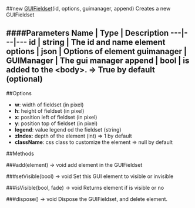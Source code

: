 ##new [GUIFieldset](#)(id, options, guimanager, append)
Creates a new GUIFieldset

####Parameters
Name | Type | Description
---|---|---
**id** | string | The id and name element
**options** | json | Options of element
**guimanager** | GUIManager | The gui manager
**append** | bool | is added to the &lt;body&gt;. =&gt; True by default (optional)
---

##Options

* **w**: width of fieldset (in pixel)
* **h**: height of fieldset (in pixel)
* **x**: position left of fieldset (in pixel)
* **y**: position top of fieldset (in pixel)
* **legend**: value legend od the fieldset (string)
* **zIndex**: depth of the element (int) =&gt; 1 by default
* **className**: css class to customize the element =&gt; null by default

##Methods

###add(element) → void
add element in the GUIFieldset

###setVisible(bool) → void
Set this GUI element to visible or invisible

###isVisible(bool, fade) → void
Returns element if is visible or no

###dispose() → void
Dispose the GUIFieldset, and delete element.
